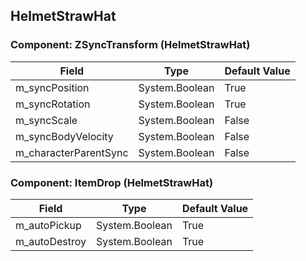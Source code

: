 ## HelmetStrawHat

### Component: ZSyncTransform (HelmetStrawHat)

|Field|Type|Default Value|
|-----|----|-------------|
|m_syncPosition|System.Boolean|True|
|m_syncRotation|System.Boolean|True|
|m_syncScale|System.Boolean|False|
|m_syncBodyVelocity|System.Boolean|False|
|m_characterParentSync|System.Boolean|False|

### Component: ItemDrop (HelmetStrawHat)

|Field|Type|Default Value|
|-----|----|-------------|
|m_autoPickup|System.Boolean|True|
|m_autoDestroy|System.Boolean|True|


